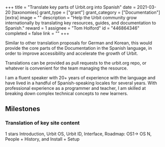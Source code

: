 +++
title = "Translate key parts of Urbit.org into Spanish"
date = 2021-03-20
[taxonomies]
grant_type = ["grant"]
grant_category = ["Documentation"]
[extra]
image = ""
description = "Help the Urbit community grow internationally by translating key resources, guides, and documentation to Spanish."
reward = 1
assignee = "Tom Holford"
id = "446864346"
completed = false
link = ""
+++

Similar to other translation proposals for German and Korean, this would provide the core parts of the Documentation in the Spanish language, in order to improve accessibility and accelerate the growth of Urbit.

Translations can be provided as pull requests to the urbit.org repo, or whatever is convenient for the team managing the resource.

I am a fluent speaker with 20+ years of experience with the language and have lived in a handful of Spanish-speaking locales for several years. With professional experience as a programmer and teacher, I am skilled at breaking down complex technical concepts to new learners.

## Milestones


### Translation of key site content
1 stars
Introduction, Urbit OS, Urbit ID, Interface, Roadmap: OS1-> OS N, People + History, and Install + Setup

    